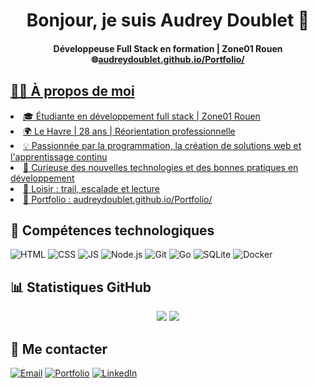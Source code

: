 <h1 align="center">Bonjour, je suis Audrey Doublet 👋</h1>
<h4 align="center"> Développeuse Full Stack en formation | Zone01 Rouen <br>
🌐<a href="https://audreydoublet.github.io/Portfolio/">audreydoublet.github.io/Portfolio/</h4>
<h2 align="left">🧑‍💻 À propos de moi</h2>
<p align="left">
<li>🎓 Étudiante en développement full stack | Zone01 Rouen<br>
<li>🌍 Le Havre | 28 ans | Réorientation professionnelle<br>
<li>💡 Passionnée par la programmation, la création de solutions web et l'apprentissage continu<br>
<li>🚀 Curieuse des nouvelles technologies et des bonnes pratiques en développement <br>
<li>🎯 Loisir : trail, escalade et lecture<br>
<li>🔗 Portfolio : <a href="https://audreydoublet.github.io/Portfolio/">audreydoublet.github.io/Portfolio/</a>
</p>
<h2>🔧 Compétences technologiques</h2>
<img src="https://img.shields.io/badge/HTML-E34F26?style=for-the-badge&logo=html5&logoColor=white" alt="HTML">
<img src="https://img.shields.io/badge/CSS-1572B6?style=for-the-badge&logo=css3&logoColor=white" alt="CSS">
<img src="https://img.shields.io/badge/JavaScript-F7DF1E?style=for-the-badge&logo=javascript&logoColor=black" alt="JS">
<img src="https://img.shields.io/badge/Node.js-339933?style=for-the-badge&logo=node.js&logoColor=white" alt="Node.js">
<img src="https://img.shields.io/badge/Git-F05032?style=for-the-badge&logo=git&logoColor=white" alt="Git">
<img src="https://img.shields.io/badge/Go-00ADD8?style=for-the-badge&logo=go&logoColor=white" alt="Go">
<img src="https://img.shields.io/badge/SQLite-003B57?style=for-the-badge&logo=sqlite&logoColor=white" alt="SQLite">
<img src="https://img.shields.io/badge/Docker-2496ED?style=for-the-badge&logo=docker&logoColor=white" alt="Docker">

<h2>📊 Statistiques GitHub</h2>
<p align="center">
<img src="https://github-readme-stats.vercel.app/api/top-langs/?username=AudreyDoublet&layout=compact&theme=radical&cache_seconds=0" />
<img src="https://streak-stats.demolab.com?user=AudreyDoublet&theme=radical&cache_seconds=0" />
</p>
<h2>📩 Me contacter</h2>
  

[![Email](https://img.shields.io/badge/📩-audreydoublet.dev@gmail.com-FF6700?style=for-the-badge)](mailto:audreydoublet.dev@gmail.com)
[![Portfolio](https://img.shields.io/badge/🌐-audreydoublet.github.io/Portfolio/-004080?style=for-the-badge)](https://audreydoublet.github.io/Portfolio/)
[![LinkedIn](https://img.shields.io/badge/🔗-LinkedIn-00509E?style=for-the-badge)](https://www.linkedin.com/in/audrey-doublet-a3702836a/)
